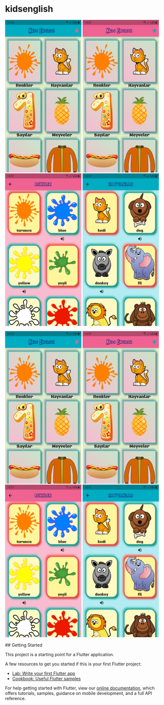 # kidsenglish
<img src="https://github.com/isml/KidsEnglish/blob/master/img/1.jpg" height="500" width="250">
<img src="https://github.com/isml/KidsEnglish/blob/master/img/2.jpg" height="500" width="250">
<img src="https://github.com/isml/KidsEnglish/blob/master/img/3.jpg" height="500" width="250">
<img src="https://github.com/isml/KidsEnglish/blob/master/img/4.jpg" height="500" width="250">
<p float="left">
<img src="https://github.com/isml/KidsEnglish/blob/master/img/1.jpg" height="500" width="250">
<img src="https://github.com/isml/KidsEnglish/blob/master/img/2.jpg" height="500" width="250">
<img src="https://github.com/isml/KidsEnglish/blob/master/img/3.jpg" height="500" width="250">
<img src="https://github.com/isml/KidsEnglish/blob/master/img/4.jpg" height="500" width="250">
</p>
## Getting Started

This project is a starting point for a Flutter application.

A few resources to get you started if this is your first Flutter project:

- [Lab: Write your first Flutter app](https://flutter.dev/docs/get-started/codelab)
- [Cookbook: Useful Flutter samples](https://flutter.dev/docs/cookbook)

For help getting started with Flutter, view our
[online documentation](https://flutter.dev/docs), which offers tutorials,
samples, guidance on mobile development, and a full API reference.
